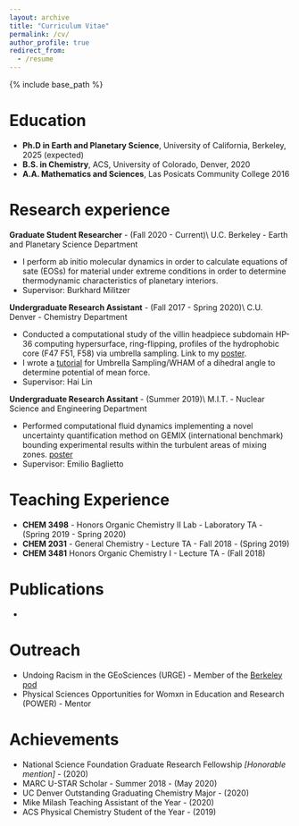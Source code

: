 ```yaml
---
layout: archive
title: "Curriculum Vitae"
permalink: /cv/
author_profile: true
redirect_from:
  - /resume
---
```


{% include base_path %}

Education
======
* **Ph.D in Earth and Planetary Science**, University of California, Berkeley, 2025 (expected)
* **B.S. in Chemistry**, ACS, University of Colorado, Denver, 2020
* **A.A. Mathematics and Sciences**, Las Posicats Community College 2016

Research experience
======
**Graduate Student Researcher** - (Fall 2020 - Current)\ U.C. Berkeley - Earth and Planetary Science Department
  * I perform ab initio molecular dynamics in order to calculate equations of sate (EOSs) for material under extreme conditions in order to determine thermodynamic characteristics of  planetary interiors.  
  * Supervisor: Burkhard Militzer

**Undergraduate Research Assistant** - (Fall 2017 - Spring 2020)\ C.U. Denver - Chemistry Department
  * Conducted a computational study of the villin headpiece subdomain HP-36 computing hypersurface, ring-flipping, profiles of the hydrophobic core (F47 F51, F58) via umbrella sampling. Link to my [poster](../files/HP36.pdf).
  * I wrote a [tutorial](https://github.com/TanjaKovacevic/Umbrella_Sampling/) for Umbrella Sampling/WHAM of a dihedral angle to determine potential of mean force.  
  * Supervisor: Hai Lin
  
**Undergraduate Research Assitant** - (Summer 2019)\ M.I.T. - Nuclear Science and Engineering Department
  * Performed computational fluid dynamics implementing a novel uncertainty quantification method on GEMIX (international benchmark) bounding experimental results within the turbulent areas of mixing zones. [poster](../files/UQ-Turbulence.pdf) 
  * Supervisor: Emilio Baglietto

Teaching Experience
======
* **CHEM 3498** - Honors Organic Chemistry II Lab - Laboratory TA - (Spring 2019 - Spring 2020)
* **CHEM 2031** - General Chemistry - Lecture TA - Fall 2018 - (Spring 2019)
* **CHEM 3481** Honors Organic Chemistry I - Lecture TA - (Fall 2018)

Publications
======
*

Outreach
======
* Undoing Racism in the GEoSciences (URGE) - Member of the [Berkeley pod](https://urgeoscience.org/pods/berkeley-2/)
* Physical Sciences Opportunities for Womxn in Education and Research (POWER) - Mentor

Achievements
======
* National Science Foundation Graduate Research Fellowship *[Honorable mention]* - (2020)
* MARC U-STAR Scholar - Summer 2018 - (May 2020)
* UC Denver Outstanding Graduating Chemistry Major - (2020)
* Mike Milash Teaching Assistant of the Year - (2020)
* ACS Physical Chemistry Student of the Year - (2019)

